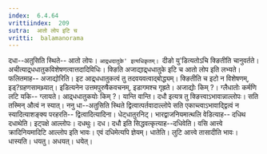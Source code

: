 ```yaml
---
index:  6.4.64
vrittiindex:  209
sutra:  आतो लोप इटि च
vritti:  balamanorama 
---
```


दधा--अतुसिति स्थिते-- आतो लोपः। `आद्र्धदातुके' इत्यधिकृतम्। `दीङो यु'डित्यतोऽचि क्ङितीति चानुवर्तते। अचीत्याद्र्धधातुकविशेषणत्वात्तदादिविधिः। क्ङिति अजाद्याद्र्धधातुके इटि च आतो लोप इति लभ्यते। फलितमाह-- अजाद्योरिति। इट आद्र्धधातुकत्वं तु तदवयवत्वाद्बोद्ध्यम्। क्ङितीति च इटो न विशेषणम्, इड्?ग्रहणसामथ्र्यात्। इडित्यनेन उत्तमपुरुषैकवचनम्, इडागमश्च गृह्रते। अजाद्योः किम् ?। ग्लैधातोः कर्मणि लटि यकि-- ग्लायते। आद्र्धधातुकयोः किम् ?। यान्ति वान्ति। दधौ इत्यत्र तु क्ङित्त्वाऽभावान्नाल्लोपः। सति तस्मिन् औत्वं न स्यात्। ननु धा--अतुसिति स्थिते द्वित्वात्पर्तवादाल्लोपे सति एकाच्त्वाऽभावाद्द्वित्वं न स्यादित्याशङ्क्य परहरति-- द्वित्वादित्यादिना। धेट्धातुरनिट्। भारद्वाजनियमात्थलि वेडित्याह-- दधिथ दधाथेति। इट्पक्षे आल्लोपः। दधथुः। दध। दधौ इति सिद्धवत्कृत्याह--दधिवेति। वसि आत्त्वे क्रादिनियमादिटि आल्लोप इति भावः। एवं दधिमेत्यपि ज्ञेयम्। धातेति। लुटि आत्त्वे तासादीति भावः। धास्यति। धयतु। अधयत्। धयेत्।

